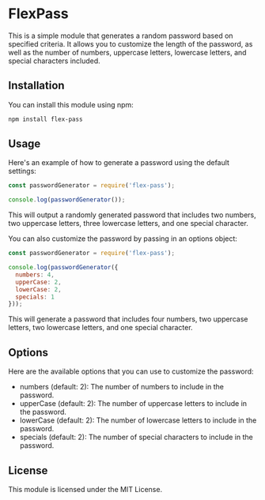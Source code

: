 # FlexPass

This is a simple module that generates a random password based on specified criteria. It allows you to customize the length of the password, as well as the number of numbers, uppercase letters, lowercase letters, and special characters included.

## Installation

You can install this module using npm:

```bash
npm install flex-pass
```

## Usage

Here's an example of how to generate a password using the default settings:

```javascript
const passwordGenerator = require('flex-pass');

console.log(passwordGenerator());
```

This will output a randomly generated password that includes two numbers, two uppercase letters, three lowercase letters, and one special character.

You can also customize the password by passing in an options object:

```javascript
const passwordGenerator = require('flex-pass');

console.log(passwordGenerator({
  numbers: 4,
  upperCase: 2,
  lowerCase: 2,
  specials: 1
}));
```

This will generate a password that includes four numbers, two uppercase letters, two lowercase letters, and one special character.

## Options

Here are the available options that you can use to customize the password:

 - numbers (default: 2): The number of numbers to include in the password.
 - upperCase (default: 2): The number of uppercase letters to include in the password.
 - lowerCase (default: 2): The number of lowercase letters to include in the password.
 - specials (default: 2): The number of special characters to include in the password.

## License

This module is licensed under the MIT License.
